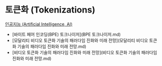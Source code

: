# 토큰화 (Tokenizations)
[인공지능 (Artificial Intelligence, AI)](../index.md)

- [바이트 페어 인코딩(BPE) 토크나이저](BPE 토크나이저.md)
- [모달리티 비디오 토큰화 기술의 패러다임 진화와 미래 전망](모달리티 비디오 토큰화 기술의 패러다임 진화와 미래 전망.md)
- [비디오 토큰화 기술의 패러다임 진화와 미래 전망](비디오 토큰화 기술의 패러다임 진화와 미래 전망.md)
